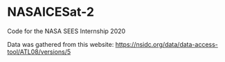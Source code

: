 # NASAICESat-2

Code for the NASA SEES Internship 2020

Data was gathered from this website: https://nsidc.org/data/data-access-tool/ATL08/versions/5

